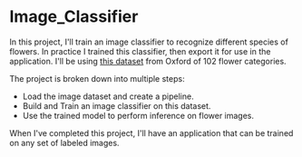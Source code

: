 # Image_Classifier
In this project, I'll train an image classifier to recognize different species of flowers. In practice I trained this classifier, then export it for use in the application. I'll be using [this dataset](http://www.robots.ox.ac.uk/~vgg/data/flowers/102/index.html) from Oxford of 102 flower categories.

The project is broken down into multiple steps:

* Load the image dataset and create a pipeline.
* Build and Train an image classifier on this dataset.
* Use the trained model to perform inference on flower images.


When I've completed this project, I'll have an application that can be trained on any set of labeled images.
